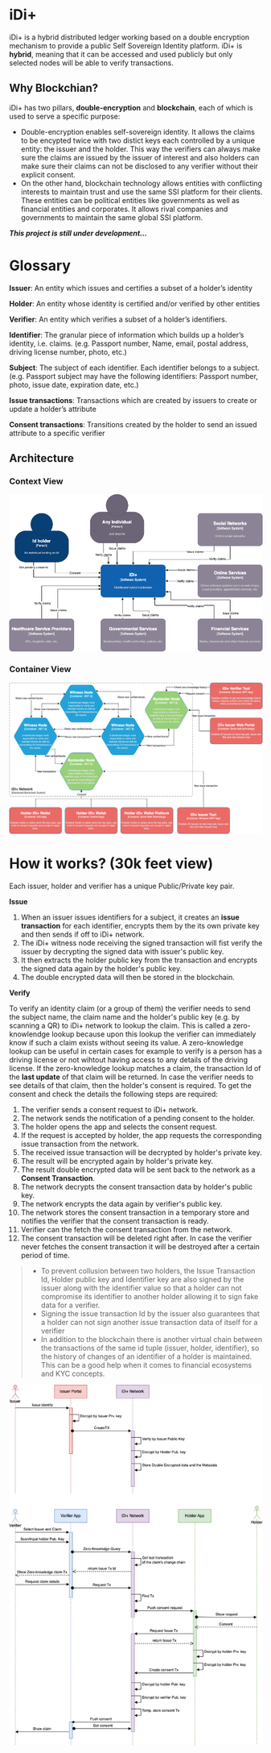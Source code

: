 # iDi+

iDi+ is a hybrid distributed ledger working based on a double encryption mechanism to provide a public Self Sovereign Identity platform. iDi+ is **hybrid**, meaning that it can be accessed and used publicly but only selected nodes will be able to verify transactions.

## Why Blockchian?
iDi+ has two pillars, **double-encryption** and **blockchain**, each of which is used to serve a specific purpose:
- Double-encryption enables self-sovereign identity. It allows the claims to be encypted twice with two distict keys each controlled by a unique entity: the issuer and the holder. This way the verifiers can always make sure the claims are issued by the issuer of interest and also holders can make sure their claims can not be disclosed to any verifier without their explicit consent. 
- On the other hand, blockchain technology allows entities with conflicting interests to maintain trust and use the same SSI platform for their clients. These entities can be political entities like governments as well as financial entities and corporates. It allows rival companies and governments to maintain the same global SSI platform.

***This project is still under development...***



# Glossary

**Issuer**: An entity which issues and certifies a subset of a holder’s identity

**Holder**: An entity whose identity is certified and/or verified by other entities

**Verifier**: An entity which verifies a subset of a holder’s identifiers.

**Identifier**: The granular piece of information which builds up a holder’s identity, i.e. claims. (e.g. Passport number, Name, email, postal address, driving license number, photo, etc.)

**Subject**: The subject of each identifier. Each identifier belongs to a subject. (e.g. Passport subject may have the following identifiers: Passport number, photo, issue date, expiration date, etc.)

**Issue transactions**: Transactions which are created by issuers to create or update a holder’s attribute

**Consent transactions**: Transitions created by the holder to send an issued attribute to a specific verifier

## Architecture
### Context View
![Context view](img/iDiPlus-Architecure-L1.drawio.png)

### Container View
![Container view](img/iDiPlus-Containers.drawio.png)

# How it works? (30k feet view)

Each issuer, holder and verifier has a unique Public/Private key pair.

**Issue**
1. When an issuer issues identifiers for a subject, it creates an **issue transaction** for each identifier, encrypts them by the its own private key and then sends if off to iDi+ network.
1. The iDi+ witness node receiving the signed transaction will fist verify the issuer by decrypting the signed data with issuer's public key. 
1. It then extracts the holder public key from the transaction and encrypts the signed data again by the holder's public key.
1. The double encrypted data will then be stored in the blockchain.

**Verify**

To verify an identity claim (or a group of them) the verifier needs to send the subject name, the claim name and the holder's public key (e.g. by scanning a QR) to iDi+ network to lookup the claim. This is called a zero-knowlendge lookup because upon this lookup the verifier can immediately know if such a claim exists without seeing its value. A zero-knowledge lookup can be useful in certain cases for example to verify is a person has a driving license or not wihtout having access to any details of the driving license. If the zero-knowledge lookup matches a claim, the transaction Id of the **last update** of that claim will be returned. In case the verifier needs to see details of that claim, then the holder's consent is required. To get the consent and check the details the following steps are required:
1. The verifier sends a consent request to iDi+ network.
2. The network sends the notification of a pending consent to the holder.
3. The holder opens the app and selects the consent request.
4. If the request is accepted by holder, the app requests the corresponding issue transaction from the network.
5. The received issue transaction will be decrypted by holder's private key.
6. The result will be encrypted again by holder's private key.
7. The result double encrypted data will be sent back to the network as a **Consent Transaction**.
8. The network decrypts the consent transaction data by holder's public key.
9. The network encrypts the data again by verifier's public key.
10. The network stores the consent transaction in a temporary store and notifies the verifier that the consent transaction is ready.
11. Verifier can the fetch the consent transaction from the network.
12. The consent transaction will be deleted right after. In case the verifier never fetches the consent transaction it will be destroyed after a certain period of time.

> - To prevent collusion between two holders, the Issue Transaction Id, Holder public key and Identifier key are also signed by the issuer along with the identifier value so that a holder can not compromise its identifier to another holder allowing it to sign fake data for a verifier.  
> - Signing the issue transaction Id by the issuer also guarantees that a holder can not sign another issue transaction data of itself for a verifier
> - In addition to the blockchain there is another virtual chain between the transactions of the same id tuple (issuer, holder, identifier), so the history of changes of an identifier of a holder is maintained. This can be a good help when it comes to financial ecosystems and KYC concepts.

![Issue and verify flow](img/EncryptionFlow.drawio.png)
